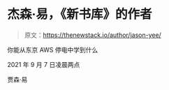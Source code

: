 # 杰森·易，《新书库》的作者

> 原文：<https://thenewstack.io/author/jason-yee/>

你能从东京 AWS 停电中学到什么

2021 年 9 月 7 日凌晨两点

贾森·易